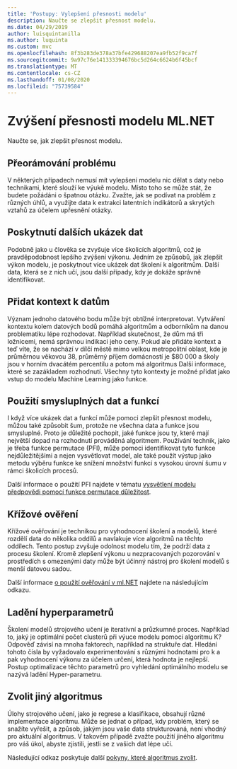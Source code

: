 ```yaml
---
title: 'Postupy: Vylepšení přesnosti modelu'
description: Naučte se zlepšit přesnost modelu.
ms.date: 04/29/2019
author: luisquintanilla
ms.author: luquinta
ms.custom: mvc
ms.openlocfilehash: 8f3b283de378a37bfe429688207ea9fb52f9ca7f
ms.sourcegitcommit: 9a97c76e141333394676bc5d264c6624b6f45bcf
ms.translationtype: MT
ms.contentlocale: cs-CZ
ms.lasthandoff: 01/08/2020
ms.locfileid: "75739584"
---
```

# <a name="improve-mlnet-model-accuracy"></a>Zvýšení přesnosti modelu ML.NET

Naučte se, jak zlepšit přesnost modelu.

## <a name="reframe-the-problem"></a>Přeorámování problému

V některých případech nemusí mít vylepšení modelu nic dělat s daty nebo technikami, které slouží ke výukě modelu. Místo toho se může stát, že budete požádáni o špatnou otázku. Zvažte, jak se podívat na problém z různých úhlů, a využijte data k extrakci latentních indikátorů a skrytých vztahů za účelem upřesnění otázky.

## <a name="provide-more-data-samples"></a>Poskytnutí dalších ukázek dat

Podobně jako u člověka se zvyšuje více školicích algoritmů, což je pravděpodobnost lepšího zvýšení výkonu. Jedním ze způsobů, jak zlepšit výkon modelu, je poskytnout více ukázek dat školení k algoritmům. Další data, která se z nich učí, jsou další případy, kdy je dokáže správně identifikovat.

## <a name="add-context-to-the-data"></a>Přidat kontext k datům

Význam jednoho datového bodu může být obtížné interpretovat. Vytváření kontextu kolem datových bodů pomáhá algoritmům a odborníkům na danou problematiku lépe rozhodovat. Například skutečnost, že dům má tři ložnicemi, nemá správnou indikaci jeho ceny. Pokud ale přidáte kontext a teď víte, že se nachází v dílčí městě mimo velkou metropolitní oblast, kde je průměrnou věkovou 38, průměrný příjem domácností je $80 000 a školy jsou v horním dvacátém percentilu a potom má algoritmus Další informace, které se zazákladem rozhodnutí. Všechny tyto kontexty je možné přidat jako vstup do modelu Machine Learning jako funkce.

## <a name="use-meaningful-data-and-features"></a>Použití smysluplných dat a funkcí

I když více ukázek dat a funkcí může pomoci zlepšit přesnost modelu, můžou také způsobit šum, protože ne všechna data a funkce jsou smysluplné. Proto je důležité pochopit, jaké funkce jsou ty, které mají největší dopad na rozhodnutí prováděná algoritmem. Používání technik, jako je třeba funkce permutace (PFI), může pomoci identifikovat tyto funkce nejdůležitějšími a nejen vysvětlovat model, ale také použít výstup jako metodu výběru funkce ke snížení množství funkcí s vysokou úrovní šumu v rámci školicích procesů.

Další informace o použití PFI najdete v tématu [vysvětlení modelu předpovědi pomocí funkce permutace důležitost](../how-to-guides/explain-machine-learning-model-permutation-feature-importance-ml-net.md).

## <a name="cross-validation"></a>Křížové ověření

Křížové ověřování je technikou pro vyhodnocení školení a modelů, které rozdělí data do několika oddílů a navlakuje více algoritmů na těchto oddílech. Tento postup zvyšuje odolnost modelu tím, že podrží data z procesu školení. Kromě zlepšení výkonu u nezpracovaných pozorování v prostředích s omezenými daty může být účinný nástroj pro školení modelů s menší datovou sadou.

Další informace [o použití ověřování v ml.NET](../how-to-guides/train-machine-learning-model-cross-validation-ml-net.md) najdete na následujícím odkazu.

## <a name="hyperparameter-tuning"></a>Ladění hyperparametrů

Školení modelů strojového učení je iterativní a průzkumné proces. Například to, jaký je optimální počet clusterů při výuce modelu pomocí algoritmu K? Odpověď závisí na mnoha faktorech, například na struktuře dat. Hledání tohoto čísla by vyžadovalo experimentování s různými hodnotami pro k a pak vyhodnocení výkonu za účelem určení, která hodnota je nejlepší. Postup optimalizace těchto parametrů pro vyhledání optimálního modelu se nazývá ladění Hyper-parametru.

## <a name="choose-a-different-algorithm"></a>Zvolit jiný algoritmus

Úlohy strojového učení, jako je regrese a klasifikace, obsahují různé implementace algoritmu. Může se jednat o případ, kdy problém, který se snažíte vyřešit, a způsob, jakým jsou vaše data strukturovaná, není vhodný pro aktuální algoritmus. V takovém případě zvažte použití jiného algoritmu pro váš úkol, abyste zjistili, jestli se z vašich dat lépe učí.

Následující odkaz poskytuje další [pokyny, které algoritmus zvolit](../how-to-choose-an-ml-net-algorithm.md).
